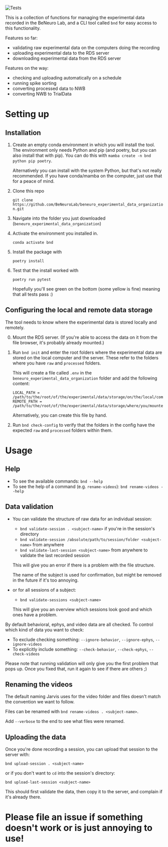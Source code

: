 ![Tests](https://github.com/BeNeuroLab/beneuro_experimental_data_organization/actions/workflows/run_tests.yml/badge.svg)

This is a collection of functions for managing the experimental data recorded in the BeNeuro Lab, and a CLI tool called `bnd` for easy access to this functionality.

Features so far:
- validating raw experimental data on the computers doing the recording
- uploading experimental data to the RDS server
- downloading experimental data from the RDS server

Features on the way:
- checking and uploading automatically on a schedule
- running spike sorting
- converting processed data to NWB
- converting NWB to TrialData

# Setting up
## Installation
1. Create an empty conda environment in which you will install the tool. The environment only needs Python and pip (and poetry, but you can also install that with pip).
   You can do this with `mamba create -n bnd python pip poetry`.

   Alternatively you can install with the system Python, but that's not really recommended. If you have conda/mamba on the computer, just use that for a peace of mind.
1. Clone this repo
   
    `git clone https://github.com/BeNeuroLab/beneuro_experimental_data_organization.git`
1. Navigate into the folder you just downloaded (`beneuro_experimental_data_organization`)
1. Activate the environment you installed in.

     `conda activate bnd`
1. Install the package with

     `poetry install`
1. Test that the install worked with

     `poetry run pytest`

   Hopefully you'll see green on the bottom (some yellow is fine) meaning that all tests pass :)

## Configuring the local and remote data storage
The tool needs to know where the experimental data is stored locally and remotely.

0. Mount the RDS server. (If you're able to access the data on it from the file browser, it's probably already mounted.)

1. Run `bnd init` and enter the root folders where the experimental data are stored on the local computer and the server. These refer to the folders where you have `raw` and `processed` folders.

   This will create a file called `.env` in the `beneuro_experimental_data_organization` folder and add the following content:
   ```
   LOCAL_PATH = /path/to/the/root/of/the/experimental/data/storage/on/the/local/computer
   REMOTE_PATH = /path/to/the/root/of/the/experimental/data/storage/where/you/mounted/RDS/to
   ```

   Alternatively, you can create this file by hand.

2. Run `bnd check-config` to verify that the folders in the config have the expected `raw` and `processed` folders within them.


# Usage
## Help
- To see the available commands: `bnd --help`
- To see the help of a command (e.g. `rename-videos`): `bnd rename-videos --help`
## Data validation
- You can validate the structure of raw data for an individual session:
  - `bnd validate-session . <subject-name>` if you're in the session's directory
  - `bnd validate-session /absolute/path/to/session/folder <subject-name>` from anywhere
  - `bnd validate-last-session <subject-name>` from anywhere to validate the last recorded session
 
  This will give you an error if there is a problem with the file structure.

  The name of the subject is used for confirmation, but might be removed in the future if it's too annoying.

- or for all sessions of a subject:
  - `bnd validate-sessions <subject-name>`
 
  This will give you an overview which sessions look good and which ones have a problem.

By default behavioral, ephys, and video data are all checked. To control which kind of data you want to check:
- To exclude checking something: `--ignore-behavior`, `--ignore-ephys`, `--ignore-videos`
- To explicitly include something: `--check-behavior`, `--check-ephys`, `--check-videos`

Please note that running validation will only give you the first problem that pops up. Once you fixed that, run it again to see if there are others ;)
 
## Renaming the videos
The default naming Jarvis uses for the video folder and files doesn't match the convention we want to follow.

Files can be renamed with `bnd rename-videos . <subject-name>`.

Add `--verbose` to the end to see what files were renamed.

## Uploading the data
Once you're done recording a session, you can upload that session to the server with:
  
  `bnd upload-session . <subject-name>`

or if you don't want to `cd` into the session's directory:

  `bnd upload-last-session <subject-name>`

This should first validate the data, then copy it to the server, and complain if it's already there.

# Please file an issue if something doesn't work or is just annoying to use!
